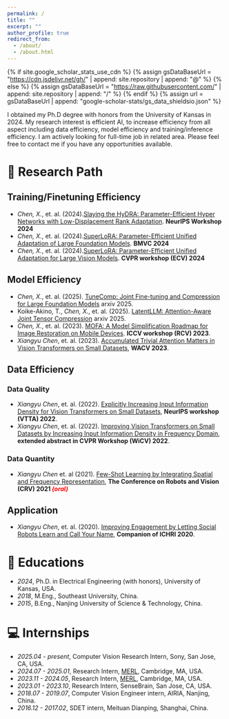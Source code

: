 ```yaml
---
permalink: /
title: ""
excerpt: ""
author_profile: true
redirect_from: 
  - /about/
  - /about.html
---
```


{% if site.google_scholar_stats_use_cdn %}
{% assign gsDataBaseUrl = "https://cdn.jsdelivr.net/gh/" | append: site.repository | append: "@" %}
{% else %}
{% assign gsDataBaseUrl = "https://raw.githubusercontent.com/" | append: site.repository | append: "/" %}
{% endif %}
{% assign url = gsDataBaseUrl | append: "google-scholar-stats/gs_data_shieldsio.json" %}

<span class='anchor' id='about-me'></span>

I obtained my Ph.D degree with honors from the University of Kansas in 2024. My research interest is efficient AI, to increase efficiency from all aspect including data efficiency, model efficiency and training/inference efficiency. I am actively looking for full-time job in related area. Please feel free to contact me if you have any opportunities available.


# 📝 Research Path 

## Training/Finetuning Efficiency

- *Chen, X.*, et. al. (2024).[Slaying the HyDRA: Parameter-Efficient Hyper Networks with Low-Displacement Rank Adaptation](https://www.merl.com/publications/docs/TR2024-157.pdf). **NeurIPS Workshop 2024**
- *Chen, X.*, et. al. (2024).[SuperLoRA: Parameter-Efficient Unified Adaptation of Large Foundation Models](https://www.merl.com/publications/docs/TR2024-156.pdf). **BMVC 2024**
- *Chen, X.*, et. al. (2024).[SuperLoRA: Parameter-Efficient Unified Adaptation for Large Vision Models](https://www.merl.com/publications/docs/TR2024-062.pdf). **CVPR workshop (ECV) 2024**

## Model Efficiency
- *Chen, X.*, et. al. (2025). [TuneComp: Joint Fine-tuning and Compression for Large Foundation Models](https://arxiv.org/pdf/2505.21835) arxiv 2025.
- Koike-Akino, T., *Chen, X.*, et. al. (2025). [LatentLLM: Attention-Aware Joint Tensor Compression](https://arxiv.org/pdf/2505.18413?) arxiv 2025.
- *Chen, X.*, et. al. (2023). [MOFA: A Model Simplification Roadmap for Image Restoration on Mobile Devices](https://openaccess.thecvf.com/content/ICCV2023W/RCV/html/Chen_MOFA_A_Model_Simplification_Roadmap_for_Image_Restoration_on_Mobile_ICCVW_2023_paper.html). **ICCV workshop (RCV) 2023**.
- *Xiangyu Chen*, et. al. (2023). [Accumulated Trivial Attention Matters in Vision Transformers on Small Datasets](https://arxiv.org/abs/2210.12333), **WACV 2023**.

## Data Efficiency
### Data Quality
- *Xiangyu Chen*, et. al. (2022). [Explicitly Increasing Input Information Density for Vision Transformers on Small Datasets](https://arxiv.org/abs/2210.14319), **NeurIPS workshop (VTTA) 2022**.
- *Xiangyu Chen*, et. al. (2022). [Improving Vision Transformers on Small Datasets by Increasing Input Information Density in Frequency Domain](https://www.cs.ryerson.ca/~wangcs/papers/cvprw22.pdf), **extended abstract in CVPR Workshop (WiCV) 2022**.
### Data Quantity
- *Xiangyu Chen* et. al (2021). [Few-Shot Learning by Integrating Spatial and Frequency Representation](https://arxiv.org/pdf/2105.05348), **The Conference on Robots and Vision (CRV) 2021<span style="color:red"> *(oral)* </span>**

## Application
- *Xiangyu Chen*, et. al. (2020). [Improving Engagement by Letting Social Robots Learn and Call Your Name](https://dl.acm.org/doi/abs/10.1145/3371382.3378355), **Companion of ICHRI 2020**.
  
# 📖 Educations
- *2024*, Ph.D. in Electrical Engineering (with honors), University of Kansas, USA.
- *2018*, M.Eng., Southeast University, China.
- *2015*, B.Eng., Nanjing University of Science & Technology, China. 


# 💻 Internships
- *2025.04 - present*, Computer Vision Research Intern, Sony, San Jose, CA, USA.
- *2024.07 - 2025.01*, Research Intern, [MERL](https://www.merl.com), Cambridge, MA, USA.
- *2023.11 - 2024.05*, Research Intern, [MERL](https://www.merl.com), Cambridge, MA, USA.
- *2023.01 - 2023.10*, Research Intern, SenseBrain, San Jose, CA, USA.
- *2018.07 - 2019.07*, Computer Vision Engineer intern, AIRIA, Nanjing, China.
- *2016.12 - 2017.02*, SDET intern, Meituan Dianping, Shanghai, China.

